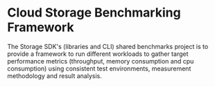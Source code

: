 # Cloud Storage Benchmarking Framework

The Storage SDK's (libraries and CLI) shared benchmarks project is to provide a framework to run different workloads to gather target performance metrics (throughput, memory consumption and cpu consumption) using consistent test environments, measurement methodology and result analysis.